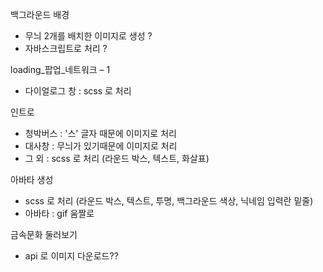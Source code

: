 백그라운드 배경
- 무늬 2개를 배치한 이미지로 생성 ?
- 자바스크립트로 처리 ?


loading_팝업_네트워크 – 1
- 다이얼로그 창 : scss 로 처리


인트로
- 청박버스 : '스' 글자 때문에 이미지로 처리
- 대사창 : 무늬가 있기때문에 이미지로 처리
- 그 외 : scss 로 처리 (라운드 박스, 텍스트, 화살표)


아바타 생성
- scss 로 처리 (라운드 박스, 텍스트, 투명, 백그라운드 색상, 닉네임 입력란 밑줄)
- 아바타 : gif 움짤로


금속문화 둘러보기
- api 로 이미지 다운로드??
